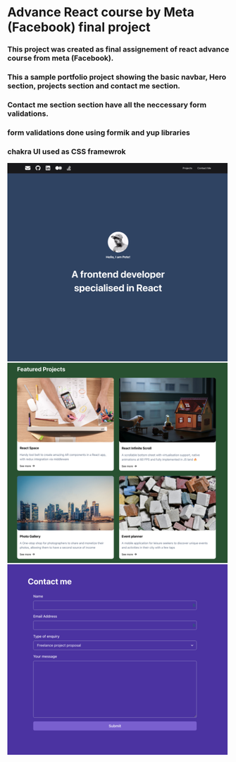 # Advance React course by Meta (Facebook) final project 

### This project was created as final assignement of react advance course from meta (Facebook).
### This a sample portfolio project showing the basic navbar, Hero section, projects section and contact me section. 
### Contact me section section have all the neccessary form validations.
### form validations done using formik and yup libraries
### chakra UI used as CSS framewrok


<img src="./screenshots/image3.png" hight="500px" width="500px"/>
<img src="./screenshots/image2.png" hight="500px" width="500px"/>

<img src="./screenshots/image4.png" hight="500px" width="500px"/>
